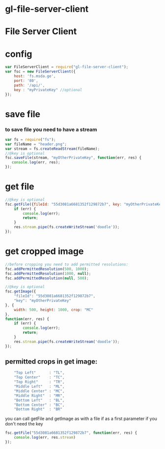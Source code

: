 # gl-file-server-client

# File Server Client

# config

```javascript
var FileServerClient = require("gl-file-server-client");
var fsc = new FileServerClient({
    host: 'fs.msda.ge',
    port: '80',
    path: '/api/',
    key : "myPrivateKey" //optional
});
```

# save file 
### to save file you need to have a stream

```javascript
var fs = require("fs");
var fileName = "header.png";
var stream = fs.createReadStream(fileName);
//@key is optional
fsc.saveFile(stream, "myOtherPrivateKey", function(err, res) {
   console.log(err, res);
});
```


# get file 

```javascript
//@key is optional
fsc.getFile({fileId: "55d3081a6681352f129872b7", key: "myOtherPrivateKey"}, function(err, res) {
    if (err) {
        console.log(err);
        return;
    }
    res.stream.pipe(fs.createWriteStream('doodle'));
});
```

# get cropped image 
```javascript
//before cropping you need to add permitted resolutions:
fsc.addPermittedResolution(500, 1000);
fsc.addPermittedResolution(1000, null);
fsc.addPermittedResolution(null, 500);

//@key is optional
fsc.getImage({
    "fileId": "55d3081a6681352f129872b7",
    "key": "myOtherPrivateKey"
}, {
    width: 500, height: 1000, crop: "MC"
},
function(err, res) {
    if (err) {
        console.log(err);
        return;
    }
    res.stream.pipe(fs.createWriteStream('doodle'));
});
```

## permitted crops in get image:

```javascript
    "Top Left"      : "TL",
    "Top Center"    : "TC",
    "Top Right"     : "TR",
    "Middle Left"   : "ML",
    "Middle Center" : "MC",
    "Middle Right"  : "MR",
    "Bottom Left"   : "BL",
    "Bottom Center" : "BC",
    "Bottom Right"  : "BR"

```

you can call getFile and getImage as with a file if as a first parameter if you don't need the key

```javascript
fsc.getFile("55d3081a6681352f129872b7", function(err, res) {
    console.log(err, res.stream)
});
```

